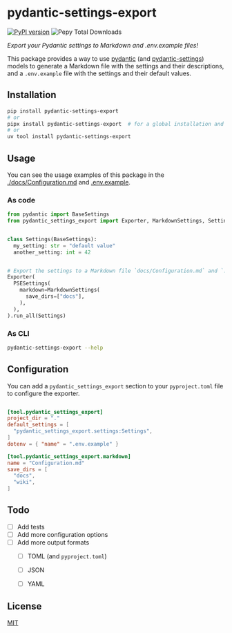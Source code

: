 # pydantic-settings-export

[![PyPI version](https://img.shields.io/pypi/v/pydantic-settings-export?logo=pypi&label=pydantic-settings-export)](https://pypi.org/project/pydantic-settings-export/)
![Pepy Total Downloads](https://img.shields.io/pepy/dt/pydantic-settings-export)

*Export your Pydantic settings to Markdown and .env.example files!*

This package provides a way to use [pydantic](https://docs.pydantic.dev/) (and [pydantic-settings](https://docs.pydantic.dev/latest/concepts/pydantic_settings/)) models to generate a Markdown file with the settings and their descriptions, and a `.env.example` file with the settings and their default values.

## Installation

```bash
pip install pydantic-settings-export
# or
pipx install pydantic-settings-export  # for a global installation and using as a CLI
# or
uv tool install pydantic-settings-export
```

## Usage

You can see the usage examples of this package in the [./docs/Configuration.md](https://github.com/jag-k/pydantic-settings-export/blob/main/docs/Configuration.md) and [.env.example](https://github.com/jag-k/pydantic-settings-export/blob/main/.env.example).

### As code

```python
from pydantic import BaseSettings
from pydantic_settings_export import Exporter, MarkdownSettings, Settings as PSESettings


class Settings(BaseSettings):
  my_setting: str = "default value"
  another_setting: int = 42


# Export the settings to a Markdown file `docs/Configuration.md` and `.env.example` file
Exporter(
  PSESettings(
    markdown=MarkdownSettings(
      save_dirs=["docs"],
    ),
  ),
).run_all(Settings)
```

### As CLI

```bash
pydantic-settings-export --help
```

## Configuration

You can add a `pydantic_settings_export` section to your `pyproject.toml` file to configure the exporter.

```toml

[tool.pydantic_settings_export]
project_dir = "."
default_settings = [
  "pydantic_settings_export.settings:Settings",
]
dotenv = { "name" = ".env.example" }

[tool.pydantic_settings_export.markdown]
name = "Configuration.md"
save_dirs = [
  "docs",
  "wiki",
]
```

## Todo

- [ ] Add tests
- [ ] Add more configuration options
- [ ] Add more output formats
  - [ ] TOML (and `pyproject.toml`)
  - [ ] JSON
  - [ ] YAML


## License

[MIT](https://github.com/jag-k/pydantic-settings-export/blob/main/LICENCE)
